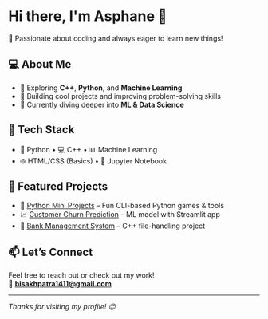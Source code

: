 # Hi there, I'm Asphane 👋

🚀 Passionate about coding and always eager to learn new things!

## 💻 About Me

- 🧠 Exploring **C++**, **Python**, and **Machine Learning**
- 🔨 Building cool projects and improving problem-solving skills
- 🌱 Currently diving deeper into **ML & Data Science**

## 🔧 Tech Stack

- 🐍 Python • 💻 C++ • 📊 Machine Learning
- 🌐 HTML/CSS (Basics) • 🧪 Jupyter Notebook

## 📌 Featured Projects

- 🎯 [Python Mini Projects](https://github.com/Asphane/Python) – Fun CLI-based Python games & tools  
- 📈 [Customer Churn Prediction](https://github.com/Asphane/customer-churn-prediction) – ML model with Streamlit app  
- 🏦 [Bank Management System](https://github.com/Asphane/Bank-Management-System) – C++ file-handling project

## 📫 Let’s Connect

Feel free to reach out or check out my work!  
📧 **bisakhpatra1411@gmail.com**

---

*Thanks for visiting my profile! 😊*
